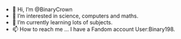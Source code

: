 - 👋 Hi, I’m @BinaryCrown
- 👀 I’m interested in science, computers and maths.
- 🌱 I’m currently learning lots of subjects.
- 📫 How to reach me ... I have a Fandom account User:Binary198. 

<!---
BinaryCrown/BinaryCrown is a ✨ special ✨ repository because its `README.md` (this file) appears on your GitHub profile.
You can click the Preview link to take a look at your changes.
--->
